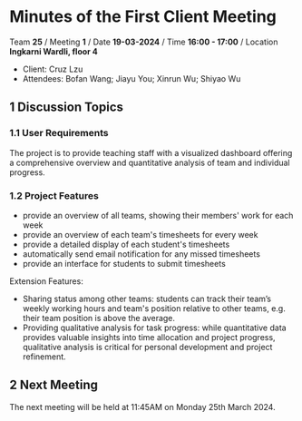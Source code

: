 # Minutes of the First Client Meeting

Team **25** / Meeting **1** / Date **19-03-2024** / Time **16:00 - 17:00** / Location **Ingkarni Wardli, floor 4**

- Client: Cruz Lzu
- Attendees: Bofan Wang; Jiayu You; Xinrun Wu; Shiyao Wu

## 1 Discussion Topics

### 1.1 User Requirements

The project is to provide teaching staff with a visualized dashboard offering a comprehensive overview and quantitative
analysis of team and individual progress.

### 1.2 Project Features

- provide an overview of all teams, showing their members' work for each week
- provide an overview of each team's timesheets for every week
- provide a detailed display of each student's timesheets
- automatically send email notification for any missed timesheets
- provide an interface for students to submit timesheets

Extension Features:
- Sharing status among other teams: students can track their team’s weekly working hours and team's position relative to other teams,
  e.g. their team position is above the average.
- Providing qualitative analysis for task progress: while quantitative data provides valuable insights into time allocation and project progress,
  qualitative analysis is critical for personal development and project refinement. 

## 2 Next Meeting

The next meeting will be held at 11:45AM on Monday 25th March 2024.
